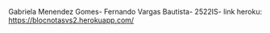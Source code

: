 Gabriela Menendez Gomes-
Fernando Vargas Bautista-
2522IS-
link heroku: https://blocnotasvs2.herokuapp.com/
